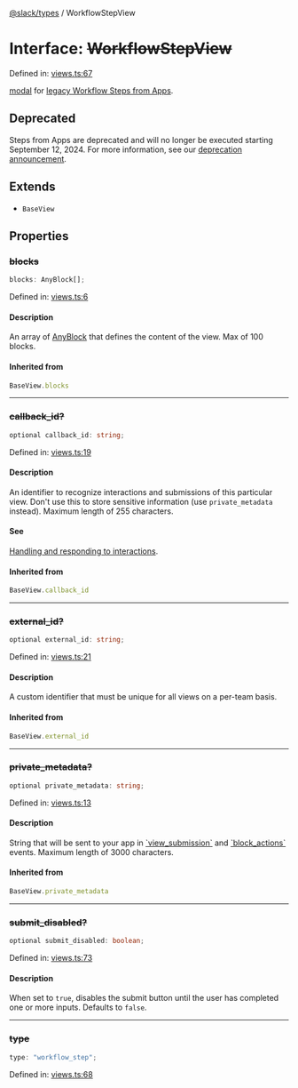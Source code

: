 [@slack/types](../index.md) / WorkflowStepView

# Interface: ~~WorkflowStepView~~

Defined in: [views.ts:67](https://github.com/slackapi/node-slack-sdk/blob/main/packages/types/src/views.ts#L67)

[modal](https://docs.slack.dev/legacy/legacy-steps-from-appsConfiguration) for [legacy Workflow Steps from Apps](https://docs.slack.dev/legacy/legacy-steps-from-apps).

## Deprecated

Steps from Apps are deprecated and will no longer be executed starting September 12, 2024. For more information, see our [deprecation announcement](https://docs.slack.dev/changelog/2023-08-workflow-steps-from-apps-step-back).

## Extends

- `BaseView`

## Properties

### ~~blocks~~

```ts
blocks: AnyBlock[];
```

Defined in: [views.ts:6](https://github.com/slackapi/node-slack-sdk/blob/main/packages/types/src/views.ts#L6)

#### Description

An array of [AnyBlock](../type-aliases/AnyBlock.md) that defines the content of the view. Max of 100 blocks.

#### Inherited from

```ts
BaseView.blocks
```

***

### ~~callback\_id?~~

```ts
optional callback_id: string;
```

Defined in: [views.ts:19](https://github.com/slackapi/node-slack-sdk/blob/main/packages/types/src/views.ts#L19)

#### Description

An identifier to recognize interactions and submissions of this particular view. Don't use this to
store sensitive information (use `private_metadata` instead). Maximum length of 255 characters.

#### See

[Handling and responding to interactions](https://docs.slack.dev/surfaces/modals#interactions).

#### Inherited from

```ts
BaseView.callback_id
```

***

### ~~external\_id?~~

```ts
optional external_id: string;
```

Defined in: [views.ts:21](https://github.com/slackapi/node-slack-sdk/blob/main/packages/types/src/views.ts#L21)

#### Description

A custom identifier that must be unique for all views on a per-team basis.

#### Inherited from

```ts
BaseView.external_id
```

***

### ~~private\_metadata?~~

```ts
optional private_metadata: string;
```

Defined in: [views.ts:13](https://github.com/slackapi/node-slack-sdk/blob/main/packages/types/src/views.ts#L13)

#### Description

String that will be sent to your app in
[\`view\_submission\`](https://docs.slack.dev/reference/interaction-payloads/view-interactions-payload#view_submission) and
[\`block\_actions\`](https://docs.slack.dev/reference/interaction-payloads/block_actions-payload) events.
Maximum length of 3000 characters.

#### Inherited from

```ts
BaseView.private_metadata
```

***

### ~~submit\_disabled?~~

```ts
optional submit_disabled: boolean;
```

Defined in: [views.ts:73](https://github.com/slackapi/node-slack-sdk/blob/main/packages/types/src/views.ts#L73)

#### Description

When set to `true`, disables the submit button until the user has completed one or more inputs.
Defaults to `false`.

***

### ~~type~~

```ts
type: "workflow_step";
```

Defined in: [views.ts:68](https://github.com/slackapi/node-slack-sdk/blob/main/packages/types/src/views.ts#L68)
